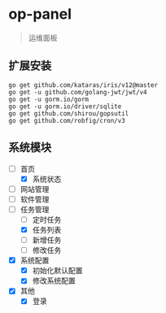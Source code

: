# op-panel

> 运维面板

## 扩展安装

```text
go get github.com/kataras/iris/v12@master
go get -u github.com/golang-jwt/jwt/v4
go get -u gorm.io/gorm
go get -u gorm.io/driver/sqlite
go get github.com/shirou/gopsutil
go get github.com/robfig/cron/v3
```

## 系统模块

- [ ] 首页
  - [x] 系统状态
- [ ] 网站管理
- [ ] 软件管理
- [ ] 任务管理
  - [ ] 定时任务
  - [x] 任务列表
  - [ ] 新增任务
  - [ ] 修改任务
- [x] 系统配置
  - [x] 初始化默认配置
  - [x] 修改系统配置
- [x] 其他
  - [x] 登录